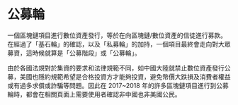 # 公募輪

一個區塊鏈項目進行數位資產發行，等於在向區塊鏈/數位資產的信徒進行募款。在經過了「基石輪」的確認，以及「私募輪」的加持，一個項目最終會走向對大眾募資，這時候就算是「公募階段」或「公募輪」。

由於各國法規對於集資的要求和法律規範不同，如中國大陸就禁止數位資產發行公募，美國也隱約規範希望是合格投資方才能夠投資，避免幣價大跌損及消費者權益或有過多求償或詐騙等問題。因此在 2017~2018 年的許多區塊鏈項目進行到公募輪時，都會在相關頁面上需要使用者確認非中國也非美國公民。

